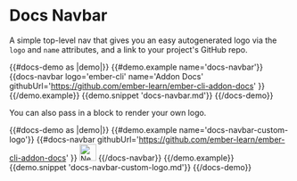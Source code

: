 # Docs Navbar #

A simple top-level nav that gives you an easy autogenerated logo via the <code>logo</code> and <code>name</code> attributes, and a link to your project's GitHub repo.

{{#docs-demo as |demo|}}
  {{#demo.example name='docs-navbar'}}
    {{docs-navbar
      logo='ember-cli'
      name='Addon Docs'
      githubUrl='https://github.com/ember-learn/ember-cli-addon-docs' }}
  {{/demo.example}}
  {{demo.snippet 'docs-navbar.md'}}
{{/docs-demo}}

You can also pass in a block to render your own logo.

{{#docs-demo as |demo|}}
  {{#demo.example name='docs-navbar-custom-logo'}}
    {{#docs-navbar githubUrl='https://github.com/ember-learn/ember-cli-addon-docs' }}
      <img height='30px'
        src="/assets/images/rick-astley.jpg"
        alt="Never gonna give you up"
      />
    {{/docs-navbar}}
  {{/demo.example}}
  {{demo.snippet 'docs-navbar-custom-logo.md'}}
{{/docs-demo}}
